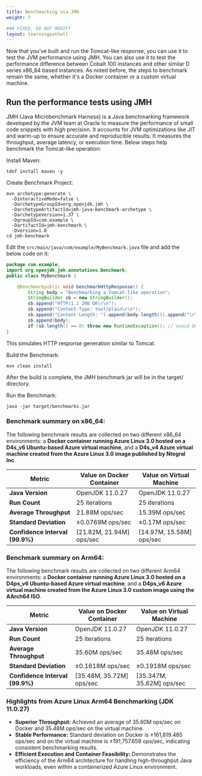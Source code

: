```yaml
---
title: Benchmarking via JMH
weight: 7

### FIXED, DO NOT MODIFY
layout: learningpathall
---
```


Now that you’ve built and run the Tomcat-like response, you can use it to test the JVM performance using JMH. You can also use it to test the performance difference between Cobalt 100 instances and other similar D series x86_64 based instances.
As noted before, the steps to benchmark remain the same, whether it's a Docker container or a custom virtual machine.

## Run the performance tests using JMH

JMH (Java Microbenchmark Harness) is a Java benchmarking framework developed by the JVM team at Oracle to measure the performance of small code snippets with high precision. It accounts for JVM optimizations like JIT and warm-up to ensure accurate and reproducible results. It measures the throughput, average latency, or execution time. Below steps help benchmark the Tomcat-like operation:


Install Maven:

```console
tdnf install maven -y
```
Create Benchmark Project:

```console
mvn archetype:generate \
  -DinteractiveMode=false \
  -DarchetypeGroupId=org.openjdk.jmh \
  -DarchetypeArtifactId=jmh-java-benchmark-archetype \
  -DarchetypeVersion=1.37 \
  -DgroupId=com.example \
  -DartifactId=jmh-benchmark \
  -Dversion=1.0
cd jmh-benchmark
```

Edit the `src/main/java/com/example/MyBenchmark.java` file and add the below code on it:

```java
package com.example;
import org.openjdk.jmh.annotations.Benchmark;
public class MyBenchmark {

    @Benchmarkpublic void benchmarkHttpResponse() {
        String body = "Benchmarking a Tomcat-like operation";
        StringBuilder sb = new StringBuilder();
        sb.append("HTTP/1.1 200 OK\r\n");
        sb.append("Content-Type: text/plain\r\n");
        sb.append("Content-Length: ").append(body.length()).append("\r\n\r\n");
        sb.append(body);
        if (sb.length() == 0) throw new RuntimeException(); // avoid DCE    }
}
```
This simulates HTTP response generation similar to Tomcat.

Build the Benchmark:

```console
mvn clean install
```

After the build is complete, the JMH benchmark jar will be in the target/ directory.

Run the Benchmark:

```console
java -jar target/benchmarks.jar
```

### Benchmark summary on x86_64:

The following benchmark results are collected on two different x86_64 environments: a **Docker container running Azure Linux 3.0 hosted on a D4s_v6 Ubuntu-based Azure virtual machine**, and a **D4s_v4 Azure virtual machine created from the Azure Linux 3.0 image published by Ntegral Inc**.

| Metric     | Value on Docker Container |  Value on Virtual Machine
|----------------------------------|----------------------------------------|-------------------|
| **Java Version**               | OpenJDK 11.0.27                        |    OpenJDK 11.0.27  |
| **Run Count**                  | 25 iterations                         |     25 iterations   |
| **Average Throughput**         | 21.88M ops/sec   |   15.39M ops/sec |
| **Standard Deviation**         | ±0.0769M ops/sec                  |   ±0.17M ops/sec  |
| **Confidence Interval (99.9%)**| [21.82M, 21.94M] ops/sec              |   [14.97M, 15.58M] ops/sec


### Benchmark summary on Arm64:

The following benchmark results are collected on two different Arm64 environments: a **Docker container running Azure Linux 3.0 hosted on a D4ps_v6 Ubuntu-based Azure virtual machine**, and a **D4ps_v6 Azure virtual machine created from the Azure Linux 3.0 custom image using the AArch64 ISO**.


| Metric     | Value on Docker Container |  Value on Virtual Machine
|----------------------------------|----------------------------------------|-------------------|
| **Java Version**               | OpenJDK 11.0.27                        |    OpenJDK 11.0.27  |
| **Run Count**                  | 25 iterations                         |     25 iterations   |
| **Average Throughput**         | 35.60M ops/sec                    |   35.48M ops/sec |
| **Standard Deviation**         | ±0.1618M ops/sec                   |   ±0.1918M ops/sec  |
| **Confidence Interval (99.9%)**| [35.48M, 35.72M] ops/sec               |   [35.347M, 35.62M] ops/sec


### **Highlights from Azure Linux Arm64 Benchmarking (JDK 11.0.27)**

- **Superior Throughput:** Achieved an average of 35.60M ops/sec on Docker and 35.48M ops/sec on the virtual machine.
- **Stable Performance:** Standard deviation on Docker is ±161,819.485 ops/sec and on the virtual machine is ±191,757.658 ops/sec, indicating consistent benchmarking results.
- **Efficient Execution and Container Feasibility:** Demonstrates the efficiency of the Arm64 architecture for handling high-throughput Java workloads, even within a containerized Azure Linux environment.
